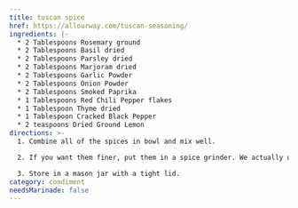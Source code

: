 ```yaml
---
title: tuscan spice
href: https://allourway.com/tuscan-seasoning/
ingredients: |-
  * 2 Tablespoons Rosemary ground
  * 2 Tablespoons Basil dried
  * 2 Tablespoons Parsley dried
  * 2 Tablespoons Marjoram dried
  * 2 Tablespoons Garlic Powder
  * 2 Tablespoons Onion Powder
  * 2 Tablespoons Smoked Paprika
  * 1 Tablespoons Red Chili Pepper flakes
  * 1 Tablespoon Thyme dried
  * 1 Tablespoon Cracked Black Pepper
  * 2 teaspoons Dried Ground Lemon
directions: >-
  1. Combine all of the spices in bowl and mix well.

  2. If you want them finer, put them in a spice grinder. We actually use our coffee grinder.

  3. Store in a mason jar with a tight lid.
category: condiment
needsMarinade: false
---
```

